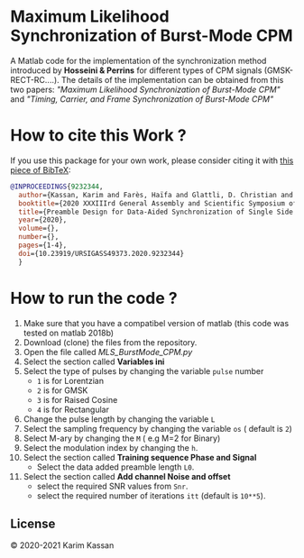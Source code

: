 
# Maximum Likelihood Synchronization of Burst-Mode CPM

A Matlab code for the implementation of the synchronization method introduced by __Hosseini & Perrins__  for different types of CPM signals (GMSK-RECT-RC....). The details of the implementation can be obtained from this two papers: _"Maximum Likelihood Synchronization of Burst-Mode CPM"_ and _"Timing, Carrier, and Frame Synchronization of Burst-Mode CPM"_


# How to cite this Work ?
If you use this package for your own work, please consider citing it with [this piece of BibTeX](PERvsSPEC.bib):

```bibtex
@INPROCEEDINGS{9232344,
  author={Kassan, Karim and Farès, Haïfa and Glattli, D. Christian and Louët, Yves},
  booktitle={2020 XXXIIIrd General Assembly and Scientific Symposium of the International Union of Radio Science}, 
  title={Preamble Design for Data-Aided Synchronization of Single Side Band Continuous Phase Modulation}, 
  year={2020},
  volume={},
  number={},
  pages={1-4},
  doi={10.23919/URSIGASS49373.2020.9232344}
  }
```
# How to run the code ?
1. Make sure that you have a compatibel version of matlab (this code was tested on matlab 2018b)
2. Download (clone) the files from the repository.
3. Open the file called _MLS_BurstMode_CPM.py_
4. Select the section called __Variables ini__
5. Select the type of pulses by changing the variable `pulse` number
	* `1` is for Lorentzian
	* `2` is for GMSK
	* `3` is for Raised Cosine
	* `4` is for Rectangular
6. Change the pulse length by changing the variable `L`
7. Select the sampling frequency by changing the variable `os` ( default is `2`)
8. Select M-ary by changing the `M` ( e.g M=2 for Binary)
9. Select the modulation index by changing the `h`.
10. Select the section called __Training sequence Phase and Signal__
    * Select the data added preamble length `L0`.
12. Select the section called __Add channel Noise and offset__
    * select the required SNR values from `Snr`.
    * select the required number of iterations `itt` (default is `10**5`).
## License
© 2020-2021 Karim Kassan

